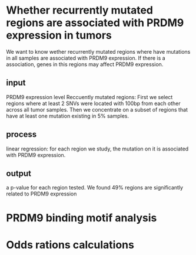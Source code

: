 # Whether recurrently mutated regions are associated with PRDM9 expression in tumors
We want to know wether recurrently mutated regions where have mutations in all samples are associated with  PRDM9 expression. If there is a association, genes in this regions may affect PRDM9 expression.
## input
PRDM9 expression level
Reccuently mutated regions: First we select regions where at least 2 SNVs were located with 100bp from each other across all tumor samples. Then we concentrate on a subset of regions that have at least one mutation existing in 5% samples.
## process
linear regression: for each region we study, the mutation on it is associated with PRDM9 expression.
## output
a p-value for each region tested. We found 49% regions are significantly related to PRDM9 expression
# PRDM9 binding motif analysis
# Odds rations calculations

<!--stackedit_data:
eyJoaXN0b3J5IjpbMTkxNjk2NzgxMywtNTQwOTA2NzUyLC0yMT
QzNzY5ODksLTExMzEyMzg1MjUsMjEyMTg3MTAyMyw4OTcwMTk1
NTYsLTE0NDEzNzgxMDNdfQ==
-->